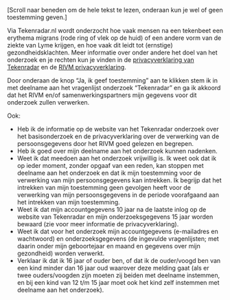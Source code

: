 [Scroll naar beneden om de hele tekst te lezen, onderaan kun je wel of geen toestemming geven.]

Via Tekenradar.nl wordt onderzocht hoe vaak mensen na een tekenbeet een erythema migrans (rode ring of vlek op de huid) of een andere vorm van de ziekte van Lyme krijgen, en hoe vaak dit leidt tot (ernstige) gezondheidsklachten. Meer informatie over onder andere het doel van het onderzoek en je rechten kun je vinden in de [privacyverklaring van Tekenradar](/privacy) en de [RIVM privacyverklaring](https://www.rivm.nl/sites/default/files/2018-11/RIVM%20%20Privacyverklaring%20mei%202018%20definitief%20Nederlands.pdf).

Door onderaan de knop “Ja, ik geef toestemming” aan te klikken stem ik in met deelname aan het vragenlijst onderzoek “Tekenradar” en ga ik akkoord dat het RIVM en/of samenwerkingspartners mijn gegevens voor dit onderzoek zullen verwerken.

Ook:
- Heb ik de informatie op de website van het Tekenradar onderzoek over het basisonderzoek en de privacyverklaring over de verwerking van de persoonsgegevens door het RIVM goed gelezen en begrepen.
- Heb ik goed over mijn deelname aan het onderzoek kunnen nadenken.
- Weet ik dat meedoen aan het onderzoek vrijwillig is. Ik weet ook dat ik op ieder moment, zonder opgaaf van een reden, kan stoppen met deelname aan het onderzoek en dat ik mijn toestemming voor de verwerking van mijn persoonsgegevens kan intrekken. Ik begrijp dat het intrekken van mijn toestemming geen gevolgen heeft voor de verwerking van mijn persoonsgegevens in de periode voorafgaand aan het intrekken van mijn toestemming.
- Weet ik dat mijn accountgegevens 10 jaar na de laatste inlog op de website van Tekenradar en mijn onderzoeksgegevens 15 jaar worden bewaard (zie voor meer informatie de privacyverklaring).
- Weet ik dat voor het onderzoek mijn accountgegevens (e-mailadres en wachtwoord) en onderzoeksgegevens (de ingevulde vragenlijsten; met daarin onder mijn geboortejaar en maand en gegevens over mijn gezondheid) worden verwerkt.
- Verklaar ik dat ik 16 jaar of ouder ben, of dat ik de ouder/voogd ben van een kind minder dan 16 jaar oud waarover deze melding gaat (als er twee ouders/voogden zijn moeten zij beiden met deelname instemmen, en bij een kind van 12 t/m 15 jaar moet ook het kind zelf instemmen met deelname aan het onderzoek).
 




